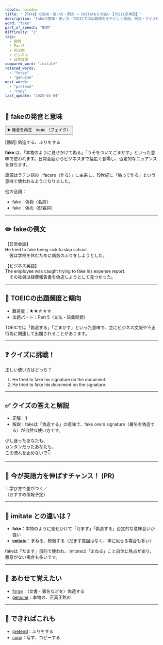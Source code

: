 ```yaml
---
robots: noindex
title: "【fake】の意味・使い方・例文 ― imitateとの違い【TOEIC英単語】"
description: "fakeの意味・使い方・TOEICでの出題傾向をやさしく解説。例文・クイズ付きでimitateとの違いもわかりやすく学べます。"
word: "fake"
part_of_speech: "動詞"
difficulty: "2"
tags:
  - 動詞
  - Part5
  - 否定的
  - ビジネス
  - 日常会話
compared_word: "imitate"
related_words:
  - "forge"
  - "genuine"
next_words:
  - "pretend"
  - "copy"
last_update: "2025-05-04"
---
```


## 🔰 fakeの発音と意味

<button class="play-audio" onclick="playTTS('fake')">
  <span class="play-audio-main">
    ▶️ 発音を再生　/feɪk/
  </span>
  <span class="play-audio-sub">
    （フェイク）
  </span>
</button>

[動詞] 偽造する、ふりをする

**fake** は、「本物のように見せかけて偽る」「うそをついてごまかす」といった意味で使われます。日常会話からビジネスまで幅広く登場し、否定的なニュアンスを持ちます。

語源はラテン語の「facere（作る）」に由来し、19世紀に「偽って作る」という意味で使われるようになりました。

他の品詞：  
- fake：偽物（名詞）
- fake：偽の（形容詞）

---

## ✏️ fakeの例文

【日常会話】  
He tried to fake being sick to skip school.  
　彼は学校を休むために病気のふりをしようとした。

【ビジネス英語】  
The employee was caught trying to fake his expense report.  
　その社員は経費報告書を偽造しようとして見つかった。

---

## 🎯 TOEICの出題頻度と傾向

- 難易度：★★☆☆☆
- 出題パート：Part 5（文法・語彙問題）

TOEICでは「偽造する」「ごまかす」といった意味で、主にビジネス文脈や不正行為に関連して出題されることがあります。

---

## ❓ クイズに挑戦！

正しい使い方はどっち？

1. He tried to fake his signature on the document.  
2. He tried to fake his document on the signature.

---

## ✅ クイズの答えと解説

- 正解：**1**
- 解説：fakeは「偽造する」の意味で、fake one's signature（署名を偽造する）が自然な使い方です。

少し迷ったあなたも、  
カンタンだったあなたも、  
この流れを止めないで👇️

---

## 🚀 今が英語力を伸ばすチャンス！ (PR)

<div class="info-center">
＼学び方で差がつく／<br>  
（おすすめ情報予定）
</div>

---

## 🤔  imitate との違いは？

- **fake**：本物のように見せかけて「だます」「偽造する」否定的な意味合いが強い
- **[imitate](/word/imitate)**：まねる、模倣する（だます意図はなく、単に似せる場合も多い）

fakeは「だます」目的で使われ、imitateは「まねる」こと自体に焦点があり、悪意がない場合も多いです。

---

## 🧩 あわせて覚えたい

- [forge](/word/forge)：（文書・署名などを）偽造する
- [genuine](/word/genuine)：本物の、正真正銘の

---

## 📖 できればこれも

- [pretend](/word/pretend)：ふりをする
- [copy](/word/copy)：写す、コピーする

<!-- cvid: aid36_bid15 -->
